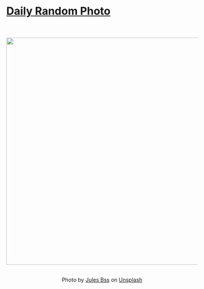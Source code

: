 # [Daily Random Photo](https://www.dailyrandomphoto.com/)

<div align="center">
  <br>
  <br>
  <a href="https://www.dailyrandomphoto.com/p/2022/2022-06-08/"><img src="https://images.unsplash.com/photo-1583078150550-37ad988c1c5d?crop=entropy&cs=tinysrgb&fit=max&fm=jpg&ixid=Mnw3NzUwOHwwfDF8cmFuZG9tfHx8fHx8fHx8MTY1NDY0ODM5Mg&ixlib=rb-1.2.1&q=80&w=1080" width="600px"></a>
  <br>
  <br>
  <p class="has-text-grey">Photo by <a href="https://unsplash.com/@julesbss?utm_source=Daily%20Random%20Photo&amp;utm_medium=referral" target="_blank" rel="noopener noreferrer">Jules Bss</a> on <a href="https://unsplash.com/photos/HA9xhGS3X70?utm_source=Daily%20Random%20Photo&amp;utm_medium=referral" target="_blank" rel="noopener noreferrer">Unsplash</a></p>
</div>
